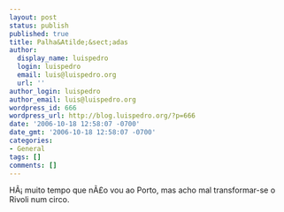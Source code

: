 ```yaml
---
layout: post
status: publish
published: true
title: Palha&Atilde;&sect;adas
author:
  display_name: luispedro
  login: luispedro
  email: luis@luispedro.org
  url: ''
author_login: luispedro
author_email: luis@luispedro.org
wordpress_id: 666
wordpress_url: http://blog.luispedro.org/?p=666
date: '2006-10-18 12:58:07 -0700'
date_gmt: '2006-10-18 12:58:07 -0700'
categories:
- General
tags: []
comments: []
---
```

<p>H&Atilde;&iexcl; muito tempo que n&Atilde;&pound;o vou ao Porto, mas acho mal transformar-se o Rivoli num circo.</p>
